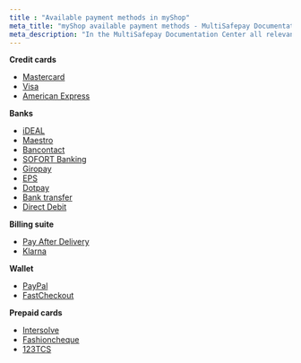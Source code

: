 ```yaml
---
title : "Available payment methods in myShop"
meta_title: "myShop available payment methods - MultiSafepay Documentation Center"
meta_description: "In the MultiSafepay Documentation Center all relevant information regarding our Plugins and API. As well as Support pages for Payment Method, Tools and General Questions. You can also find the contact details of our Support Team and Integration Team."
---
```

__Credit cards__
+ [Mastercard](/payment-methods/creditcards/)
+ [Visa](/payment-methods/creditcards/)
+ [American Express](/payment-methods/creditcards/)

__Banks__
+ [iDEAL](/payment-methods/ideal/)
+ [Maestro](/payment-methods/maestro/)
+ [Bancontact](/payment-methods/bancontact/)
+ [SOFORT Banking](/payment-methods/sofort-banking/)
+ [Giropay](/payment-methods/giropay/)
+ [EPS](/payment-methods/eps/)
+ [Dotpay](/payment-methods/dotpay/)
+ [Bank transfer](/payment-methods/bank-transfer/)
+ [Direct Debit](/payment-methods/direct-debit/)

__Billing suite__
+ [Pay After Delivery](/payment-methods/pay-after-delivery/)
+ [Klarna](/payment-methods/klarna/)

__Wallet__
+ [PayPal](/payment-methods/paypal/)
+ [FastCheckout](/payment-methods/fastcheckout/)

__Prepaid cards__
+ [Intersolve](/payment-methods/gift-cards/)
+ [Fashioncheque](/payment-methods/gift-cards/)
+ [123TCS](/payment-methods/gift-cards/)
